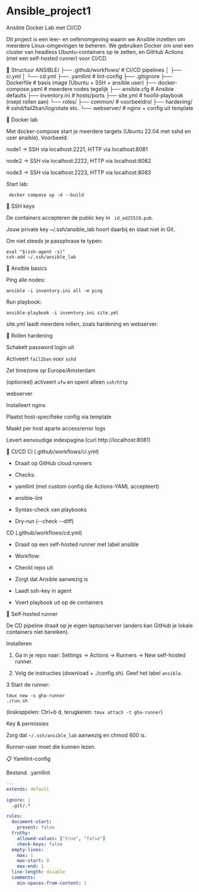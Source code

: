 # Ansible_project1

Ansible Docker Lab met CI/CD

Dit project is een leer- en oefenomgeving waarin we Ansible inzetten om meerdere Linux-omgevingen te beheren.
We gebruiken Docker om snel een cluster van headless Ubuntu-containers op te zetten, en GitHub Actions (met een self-hosted runner) voor CI/CD.

📂 Structuur
ANSIBLE/
├── .github/workflows/        # CI/CD pipelines
│   ├── ci.yml
│   └── cd.yml
├── .yamllint                 # lint-config
├── .gitignore
├── Dockerfile                # basis image (Ubuntu + SSH + ansible user)
├── docker-compose.yaml       # meerdere nodes tegelijk
├── ansible.cfg               # Ansible defaults
├── inventory.ini             # hosts/ports
├── site.yml                  # hoofd-playbook (roept rollen aan)
└── roles/
    ├── common/               # voorbeeldrol
    ├── hardening/            # sshd/fail2ban/logrotate etc.
    └── webserver/            # nginx + config uit template

🐳 Docker lab

Met docker-compose start je meerdere targets (Ubuntu 22.04 met sshd en user ansible).
Voorbeeld:

node1 → SSH via localhost:2221, HTTP via localhost:8081

node2 → SSH via localhost:2222, HTTP via localhost:8082

node3 → SSH via localhost:2223, HTTP via localhost:8083

Start lab:

` docker compose up -d --build` 

🔑 SSH keys

De containers accepteren de public key in ` id_ed25519.pub`.

Jouw private key ~/.ssh/ansible_lab hoort daarbij en staat niet in Git.

Om niet steeds je passphrase te typen:

```
eval "$(ssh-agent -s)"
ssh-add ~/.ssh/ansible_lab
```

🚀 Ansible basics

Ping alle nodes:

`ansible -i inventory.ini all -m ping`


Run playbook:

`ansible-playbook -i inventory.ini site.yml`


site.yml laadt meerdere rollen, zoals hardening en webserver.

🧩 Rollen
hardening

Schakelt password login uit

Activeert `fail2ban` voor `sshd`

Zet timezone op Europe/Amsterdam

(optioneel) activeert `ufw` en opent alleen `ssh/http` 

webserver

Installeert nginx

Plaatst host-specifieke config via template

Maakt per host aparte access/error logs

Levert eenvoudige indexpagina (curl http://localhost:8081)

🔄 CI/CD
CI (.github/workflows/ci.yml)

- Draait op GitHub cloud runners

- Checks:

* yamllint (met custom config die Actions-YAML accepteert)

* ansible-lint

* Syntax-check van playbooks

* Dry-run (--check --diff)

CD (.github/workflows/cd.yml)

- Draait op een self-hosted runner met label ansible

- Workflow:

* Checkt repo uit

* Zorgt dat Ansible aanwezig is

* Laadt ssh-key in agent

* Voert playbook uit op de containers

🏃 Self-hosted runner

De CD pipeline draait op je eigen laptop/server (anders kan GitHub je lokale containers niet bereiken).

Installeren

1. Ga in je repo naar: Settings → Actions → Runners → New self-hosted runner.

2. Volg de instructies (download + ./config.sh).
Geef het label `ansible`.

3 Start de runner:

```
tmux new -s gha-runner
./run.sh
```

(loskoppelen: Ctrl+b d, terugkeren: `tmux attach -t gha-runner`)

Key & permissies

Zorg dat `~/.ssh/ansible_lab` aanwezig en chmod 600 is.

Runner-user moet die kunnen lezen.

📋 Yamllint-config

Bestand: .yamllint
```yaml
---
extends: default

ignore: |
  .git/.*

rules:
  document-start:
    present: false
  truthy:
    allowed-values: ["true", "false"]
    check-keys: false
  empty-lines:
    max: 1
    max-start: 0
    max-end: 1
  line-length: disable
  comments:
    min-spaces-from-content: 1
``` 
